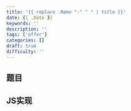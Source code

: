```yaml
---
title: '{{ replace .Name "-" " " | title }}'
date: {{ .Date }}
keywords: ''
description: ''
tags: ['offer']
categories: []
draft: true
difficulty: ''
---
```


## 题目


## JS实现

```javascript

```
